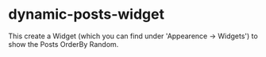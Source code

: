 # dynamic-posts-widget
This create a Widget (which you can find under 'Appearence -> Widgets') to show the Posts OrderBy Random. 
